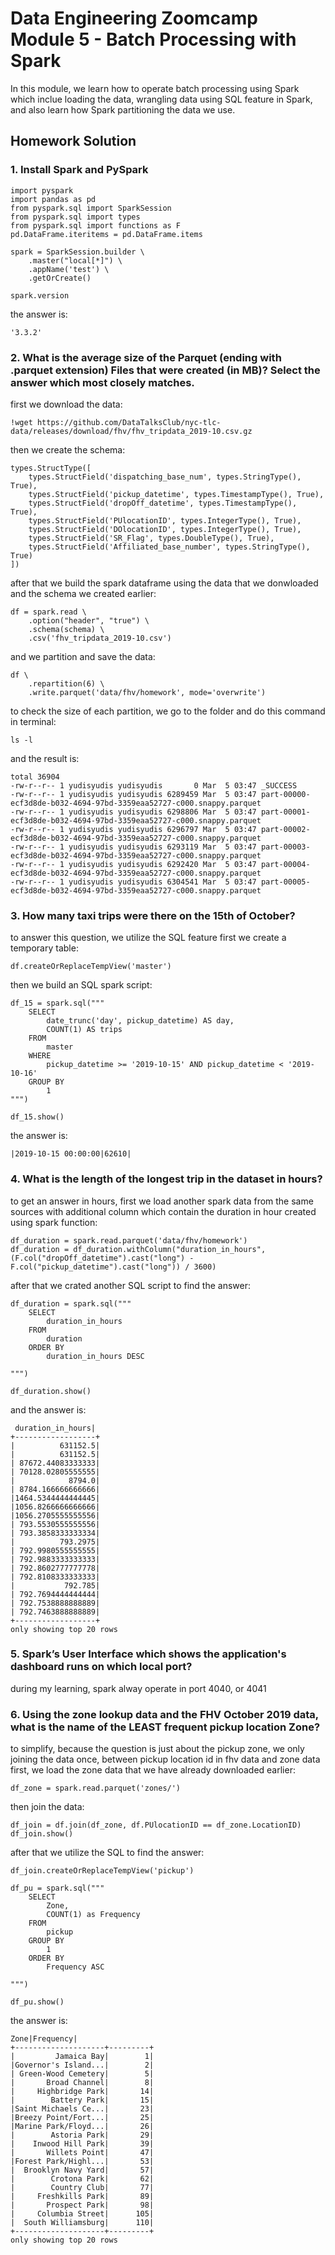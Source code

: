 # Data Engineering Zoomcamp Module 5 - Batch Processing with Spark
In this module, we learn how to operate batch processing using Spark which inclue loading the data, wrangling data using SQL feature in Spark, and also learn how Spark partitioning the data we use.

## Homework Solution

### 1. Install Spark and PySpark
```
import pyspark
import pandas as pd
from pyspark.sql import SparkSession
from pyspark.sql import types
from pyspark.sql import functions as F
pd.DataFrame.iteritems = pd.DataFrame.items

spark = SparkSession.builder \
    .master("local[*]") \
    .appName('test') \
    .getOrCreate()

spark.version
```
the answer is:
```
'3.3.2'
```

### 2. What is the average size of the Parquet (ending with .parquet extension) Files that were created (in MB)? Select the answer which most closely matches.

first we download the data:
```
!wget https://github.com/DataTalksClub/nyc-tlc-data/releases/download/fhv/fhv_tripdata_2019-10.csv.gz
```

then we create the schema:
```
types.StructType([
    types.StructField('dispatching_base_num', types.StringType(), True), 
    types.StructField('pickup_datetime', types.TimestampType(), True), 
    types.StructField('dropOff_datetime', types.TimestampType(), True), 
    types.StructField('PUlocationID', types.IntegerType(), True), 
    types.StructField('DOlocationID', types.IntegerType(), True), 
    types.StructField('SR_Flag', types.DoubleType(), True), 
    types.StructField('Affiliated_base_number', types.StringType(), True)
])
```

after that we build the spark dataframe using the data that we donwloaded and the schema we created earlier:
```
df = spark.read \
    .option("header", "true") \
    .schema(schema) \
    .csv('fhv_tripdata_2019-10.csv')
```

and we partition and save the data:
```
df \
    .repartition(6) \
    .write.parquet('data/fhv/homework', mode='overwrite')
```

to check the size of each partition, we go to the folder and do this command in terminal:
```
ls -l
```
and the result is:
```
total 36904
-rw-r--r-- 1 yudisyudis yudisyudis       0 Mar  5 03:47 _SUCCESS
-rw-r--r-- 1 yudisyudis yudisyudis 6289459 Mar  5 03:47 part-00000-ecf3d8de-b032-4694-97bd-3359eaa52727-c000.snappy.parquet
-rw-r--r-- 1 yudisyudis yudisyudis 6298806 Mar  5 03:47 part-00001-ecf3d8de-b032-4694-97bd-3359eaa52727-c000.snappy.parquet
-rw-r--r-- 1 yudisyudis yudisyudis 6296797 Mar  5 03:47 part-00002-ecf3d8de-b032-4694-97bd-3359eaa52727-c000.snappy.parquet
-rw-r--r-- 1 yudisyudis yudisyudis 6293119 Mar  5 03:47 part-00003-ecf3d8de-b032-4694-97bd-3359eaa52727-c000.snappy.parquet
-rw-r--r-- 1 yudisyudis yudisyudis 6292420 Mar  5 03:47 part-00004-ecf3d8de-b032-4694-97bd-3359eaa52727-c000.snappy.parquet
-rw-r--r-- 1 yudisyudis yudisyudis 6304541 Mar  5 03:47 part-00005-ecf3d8de-b032-4694-97bd-3359eaa52727-c000.snappy.parquet
```

### 3. How many taxi trips were there on the 15th of October?

to answer this question, we utilize the SQL feature
first we create a temporary table:
```
df.createOrReplaceTempView('master')
```
then we build an SQL spark script:
```
df_15 = spark.sql("""
    SELECT 
        date_trunc('day', pickup_datetime) AS day,     
        COUNT(1) AS trips
    FROM
        master
    WHERE
        pickup_datetime >= '2019-10-15' AND pickup_datetime < '2019-10-16'
    GROUP BY
        1
""")

df_15.show()
```
the answer is:
```
|2019-10-15 00:00:00|62610|
```

### 4. What is the length of the longest trip in the dataset in hours?

to get an answer in hours, first we load another spark data from the same sources with additional column which contain the duration in hour created using spark function:
```
df_duration = spark.read.parquet('data/fhv/homework')  
df_duration = df_duration.withColumn("duration_in_hours", (F.col("dropOff_datetime").cast("long") - F.col("pickup_datetime").cast("long")) / 3600)
```
after that we crated another SQL script to find the answer:
```
df_duration = spark.sql("""
    SELECT 
        duration_in_hours
    FROM
        duration
    ORDER BY
        duration_in_hours DESC
     
""")

df_duration.show()
```
and the answer is:
```
 duration_in_hours|
+------------------+
|          631152.5|
|          631152.5|
| 87672.44083333333|
| 70128.02805555555|
|            8794.0|
| 8784.166666666666|
|1464.5344444444445|
|1056.8266666666666|
|1056.2705555555556|
| 793.5530555555556|
| 793.3858333333334|
|          793.2975|
| 792.9980555555555|
| 792.9883333333333|
| 792.8602777777778|
| 792.8108333333333|
|           792.785|
| 792.7694444444444|
| 792.7538888888889|
| 792.7463888888889|
+------------------+
only showing top 20 rows
```

### 5. Spark’s User Interface which shows the application's dashboard runs on which local port?
during my learning, spark alway operate in port 4040, or 4041

### 6. Using the zone lookup data and the FHV October 2019 data, what is the name of the LEAST frequent pickup location Zone?

to simplify, because the question is just about the pickup zone, we only joining the data once, between pickup location id in fhv data and zone data
first, we load the zone data that we have already downloaded earlier:

```
df_zone = spark.read.parquet('zones/')
```

then join the data:

```
df_join = df.join(df_zone, df.PUlocationID == df_zone.LocationID)
df_join.show()
```

after that we utilize the SQL to find the answer:

```
df_join.createOrReplaceTempView('pickup')

df_pu = spark.sql("""
    SELECT 
        Zone,
        COUNT(1) as Frequency
    FROM
        pickup
    GROUP BY
        1
    ORDER BY 
        Frequency ASC
     
""")

df_pu.show()
```

the answer is:

```
Zone|Frequency|
+--------------------+---------+
|         Jamaica Bay|        1|
|Governor's Island...|        2|
| Green-Wood Cemetery|        5|
|       Broad Channel|        8|
|     Highbridge Park|       14|
|        Battery Park|       15|
|Saint Michaels Ce...|       23|
|Breezy Point/Fort...|       25|
|Marine Park/Floyd...|       26|
|        Astoria Park|       29|
|    Inwood Hill Park|       39|
|       Willets Point|       47|
|Forest Park/Highl...|       53|
|  Brooklyn Navy Yard|       57|
|        Crotona Park|       62|
|        Country Club|       77|
|     Freshkills Park|       89|
|       Prospect Park|       98|
|     Columbia Street|      105|
|  South Williamsburg|      110|
+--------------------+---------+
only showing top 20 rows
```
